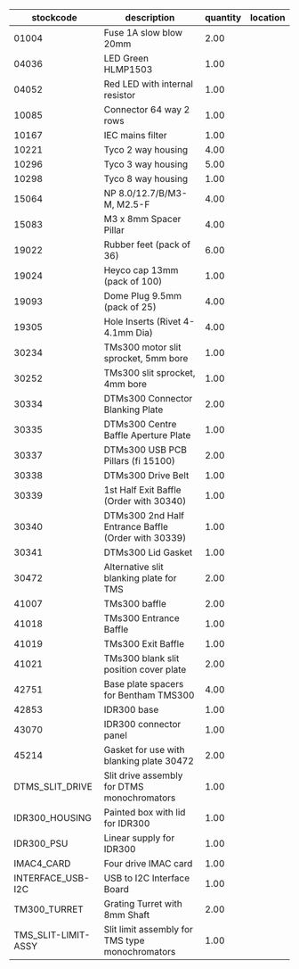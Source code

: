 |stockcode|description|quantity|location|
|---------|-----------|--------|--------|
|01004|Fuse 1A slow blow 20mm|2.00||
|04036|LED Green HLMP1503|1.00||
|04052|Red LED with internal resistor|1.00||
|10085|Connector  64 way 2 rows|1.00||
|10167|IEC mains filter|1.00||
|10221|Tyco 2 way housing|4.00||
|10296|Tyco 3 way housing|5.00||
|10298|Tyco 8 way housing|1.00||
|15064|NP 8.0/12.7/B/M3-M, M2.5-F|4.00||
|15083|M3 x 8mm Spacer Pillar|4.00||
|19022|Rubber feet (pack of 36)|6.00||
|19024|Heyco cap 13mm (pack of 100)|1.00||
|19093|Dome Plug 9.5mm (pack of 25)|4.00||
|19305|Hole Inserts (Rivet 4-4.1mm Dia)|4.00||
|30234|TMs300 motor slit sprocket, 5mm bore|1.00||
|30252|TMs300 slit sprocket, 4mm bore|1.00||
|30334|DTMs300 Connector Blanking Plate|2.00||
|30335|DTMs300 Centre Baffle Aperture Plate|1.00||
|30337|DTMs300 USB PCB Pillars (fi 15100)|2.00||
|30338|DTMs300 Drive Belt|1.00||
|30339|1st Half Exit Baffle (Order with 30340)|1.00||
|30340|DTMs300 2nd Half Entrance Baffle (Order with 30339)|1.00||
|30341|DTMs300 Lid Gasket|1.00||
|30472|Alternative slit blanking plate for TMS|2.00||
|41007|TMs300 baffle|2.00||
|41018|TMs300 Entrance Baffle|1.00||
|41019|TMs300 Exit Baffle|1.00||
|41021|TMs300 blank slit position cover plate|2.00||
|42751|Base plate spacers for Bentham TMS300|4.00||
|42853|IDR300 base|1.00||
|43070|IDR300 connector panel|1.00||
|45214|Gasket for use with blanking plate 30472|2.00||
|DTMS_SLIT_DRIVE|Slit drive assembly for DTMS monochromators|1.00||
|IDR300_HOUSING|Painted box with lid for IDR300|1.00||
|IDR300_PSU|Linear supply for IDR300|1.00||
|IMAC4_CARD|Four drive IMAC card|1.00||
|INTERFACE_USB-I2C|USB to I2C Interface Board|1.00||
|TM300_TURRET|Grating Turret with 8mm Shaft|2.00||
|TMS_SLIT-LIMIT-ASSY|Slit limit assembly for TMS type monochromators|1.00||
